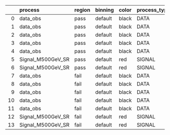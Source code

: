 |    | process           | region   | binning   | color   | process_type   |   scale | variation   | source_filename                                            | source_histname   | alias             | title           |   combine_idx |     lnN |   shapes | syst_type   | direction   | variation_alias   |
|---:|:------------------|:---------|:----------|:--------|:---------------|--------:|:------------|:-----------------------------------------------------------|:------------------|:------------------|:----------------|--------------:|--------:|---------:|:------------|:------------|:------------------|
|  0 | data_obs          | pass     | default   | black   | DATA           |    1    | pT          | ./histograms_for_2DAlphabet_v4/EaDM_Cosmics_Data_SR.root   | hpass_pTsyst_up   | Cosmics_Data_SR   | Cosmics_Data_SR |           nan | nan     |        1 | shapes      | Up          | pTsyst            |
|  1 | data_obs          | pass     | default   | black   | DATA           |    1    | pT          | ./histograms_for_2DAlphabet_v4/EaDM_Cosmics_Data_SR.root   | hpass_pTsyst_down | Cosmics_Data_SR   | Cosmics_Data_SR |           nan | nan     |        1 | shapes      | Down        | pTsyst            |
|  2 | data_obs          | pass     | default   | black   | DATA           |    1    | t0          | ./histograms_for_2DAlphabet_v4/EaDM_Cosmics_Data_SR.root   | hpass_t0syst_up   | Cosmics_Data_SR   | Cosmics_Data_SR |           nan | nan     |        1 | shapes      | Up          | t0syst            |
|  3 | data_obs          | pass     | default   | black   | DATA           |    1    | t0          | ./histograms_for_2DAlphabet_v4/EaDM_Cosmics_Data_SR.root   | hpass_t0syst_down | Cosmics_Data_SR   | Cosmics_Data_SR |           nan | nan     |        1 | shapes      | Down        | t0syst            |
|  4 | data_obs          | pass     | default   | black   | DATA           |    1    | nominal     | ./histograms_for_2DAlphabet_v4/EaDM_Cosmics_Data_SR.root   | hpass             | Cosmics_Data_SR   | Cosmics_Data_SR |           nan | nan     |      nan | nan         | nan         | nan               |
|  5 | Signal_M500GeV_SR | pass     | default   | red     | SIGNAL         |    0.01 | lumi        | ./histograms_for_2DAlphabet_v4/EaDM_Signal_M500GeV_SR.root | hpass             | Signal_M500GeV_SR | DM signal       |           nan |   1.001 |      nan | lnN         | nan         | nan               |
|  6 | Signal_M500GeV_SR | pass     | default   | red     | SIGNAL         |    0.01 | nominal     | ./histograms_for_2DAlphabet_v4/EaDM_Signal_M500GeV_SR.root | hpass             | Signal_M500GeV_SR | DM signal       |           nan | nan     |      nan | nan         | nan         | nan               |
|  7 | data_obs          | fail     | default   | black   | DATA           |    1    | pT          | ./histograms_for_2DAlphabet_v4/EaDM_Cosmics_Data_SR.root   | hfail_pTsyst_up   | Cosmics_Data_SR   | Cosmics_Data_SR |           nan | nan     |        1 | shapes      | Up          | pTsyst            |
|  8 | data_obs          | fail     | default   | black   | DATA           |    1    | pT          | ./histograms_for_2DAlphabet_v4/EaDM_Cosmics_Data_SR.root   | hfail_pTsyst_down | Cosmics_Data_SR   | Cosmics_Data_SR |           nan | nan     |        1 | shapes      | Down        | pTsyst            |
|  9 | data_obs          | fail     | default   | black   | DATA           |    1    | t0          | ./histograms_for_2DAlphabet_v4/EaDM_Cosmics_Data_SR.root   | hfail_t0syst_up   | Cosmics_Data_SR   | Cosmics_Data_SR |           nan | nan     |        1 | shapes      | Up          | t0syst            |
| 10 | data_obs          | fail     | default   | black   | DATA           |    1    | t0          | ./histograms_for_2DAlphabet_v4/EaDM_Cosmics_Data_SR.root   | hfail_t0syst_down | Cosmics_Data_SR   | Cosmics_Data_SR |           nan | nan     |        1 | shapes      | Down        | t0syst            |
| 11 | data_obs          | fail     | default   | black   | DATA           |    1    | nominal     | ./histograms_for_2DAlphabet_v4/EaDM_Cosmics_Data_SR.root   | hfail             | Cosmics_Data_SR   | Cosmics_Data_SR |           nan | nan     |      nan | nan         | nan         | nan               |
| 12 | Signal_M500GeV_SR | fail     | default   | red     | SIGNAL         |    0.01 | lumi        | ./histograms_for_2DAlphabet_v4/EaDM_Signal_M500GeV_SR.root | hfail             | Signal_M500GeV_SR | DM signal       |           nan |   1.001 |      nan | lnN         | nan         | nan               |
| 13 | Signal_M500GeV_SR | fail     | default   | red     | SIGNAL         |    0.01 | nominal     | ./histograms_for_2DAlphabet_v4/EaDM_Signal_M500GeV_SR.root | hfail             | Signal_M500GeV_SR | DM signal       |           nan | nan     |      nan | nan         | nan         | nan               |